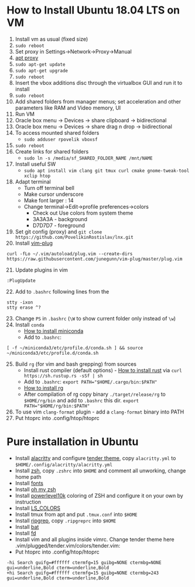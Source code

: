 # How to Install Ubuntu 18.04 LTS on VM
1. Install vm as usual (fixed size)
2. `sudo reboot`
3. Set proxy in Settings->Network->Proxy->Manual
4. [apt proxy](https://www.serverlab.ca/tutorials/linux/administration-linux/how-to-set-the-proxy-for-apt-for-ubuntu-18-04/)
5. `sudo apt-get update`
6. `sudo apt-get upgrade`
7. `sudo reboot`
8. Insert the vbox additions disc through the virtualbox GUI and run it to install
9. `sudo reboot`
10. Add shared folders from manager menus; set acceleration and other parameters like RAM and Video memory, UI
11. Run VM
12. Oracle box menu -> Devices -> share clipboard -> bidirectional
13. Oracle box menu -> Devices -> share drag n drop -> bidirectional
14. To access mounted shared folders
    * `sudo adduser rpovelik vboxsf`
15. `sudo reboot`
16. Create links for shared folders
    * `sudo ln -s /media/sf_SHARED_FOLDER_NAME /mnt/NAME`
17. Install useful SW
    * `sudo apt install vim clang git tmux curl cmake gnome-tweak-tool xclip htop`
18. Adapt terminal
    * Turn off terminal bell
    * Make cursor underscore
    * Make font larger : 14
    * Change terminal->Edit->profile preferences->colors
        * Check out Use colors from system theme
        * 3A3A3A - background
        * D7D7D7 - foreground
19. Set git config (proxy) and `git clone https://github.com/PovelikinRostislav/lnx.git`
20. Install [vim-plug](https://github.com/junegunn/vim-plug)
```
curl -fLo ~/.vim/autoload/plug.vim --create-dirs  https://raw.githubusercontent.com/junegunn/vim-plug/master/plug.vim
```
21. Update plugins in vim
```
:PlugUpdate
```
22. Add to `.bashrc` following lines from the
```
stty -ixon
stty erase ^?
```
23. Change `PS` in `.bashrc` (`\W` to show current folder only instead of `\w`)
24. Install `conda`
    * [How to install miniconda](https://docs.conda.io/projects/conda/en/latest/user-guide/install/linux.html)
    * Add to `.bashrc`:
```
[ -f ~/miniconda3/etc/profile.d/conda.sh ] && source ~/miniconda3/etc/profile.d/conda.sh
```
25. Build `rg` (for vim and bash grepping) from sources
    * Install rust compiler (default options) - [How to install rust](https://www.rust-lang.org/tools/install) via `curl https://sh.rustup.rs -sSf | sh`
    * Add to `.bashrc`: `export PATH="$HOME/.cargo/bin:$PATH"`
    * [How to install rg](https://github.com/BurntSushi/ripgrep#installation)
    * After compilation of rg copy binary `./target/release/rg` to `$HOME/rg/bin` and add to `.bashrc` this dir. `export PATH="$HOME/rg/bin:$PATH"`
26. To use vim `clang-format` plugin - add a `clang-format` binary into PATH
27. Put htoprc into .config/htop/htoprc






# Pure installation in Ubuntu
- Install [alacritty](https://github.com/alacritty/alacritty) and configure [tender theme](https://github.com/huyvohcmc/tender-alacritty), copy `alacritty.yml` to `$HOME/.config/alacritty/alacritty.yml`
- Install [zsh](https://github.com/ohmyzsh/ohmyzsh/wiki/Installing-ZSH), copy `.zshrc` into `$HOME` and comment all unworking, change home path
- Install [fonts](https://github.com/romkatv/powerlevel10k#meslo-nerd-font-patched-for-powerlevel10k)
- Install [oh my zsh](https://github.com/ohmyzsh/ohmyzsh)
- Install [powerlevel10k](https://github.com/romkatv/powerlevel10k#oh-my-zsh) coloring of ZSH and configure it on your own by instruction
- Install [LS_COLORS](https://github.com/trapd00r/LS_COLORS)
- Install tmux from apt and put `.tmux.conf` into `$HOME`
- Install [ripgrep](https://github.com/BurntSushi/ripgrep/#installation), copy `.ripgreprc` into `$HOME`
- Install [bat](https://github.com/sharkdp/bat)
- Install [fd](https://github.com/sharkdp/fd)
- Install vim and all plugins inside vimrc. Change tender theme here .vim/plugged/tender.vim/colors/tender.vim:
- Put htoprc into .config/htop/htoprc
```
-hi Search guifg=#ffffff ctermfg=15 guibg=NONE ctermbg=NONE gui=underline,Bold cterm=underline,Bold
+hi Search guifg=#ffffff ctermfg=15 guibg=NONE ctermbg=243 gui=underline,Bold cterm=underline,Bold
```

